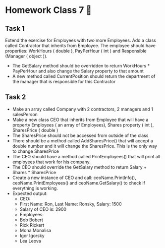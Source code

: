 # Homework Class 7 📒

## Task 1
Extend the exercise for Employees with two more Employees. Add a class called Contractor that inherits from Employee. The employee should have properties: WorkHours ( double ), PayPerHour ( int ) and Responsible (Manager ( object )).
* The GetSalary method should be overridden to return WorkHours * PayPerHour and also change the Salary property to that amount 
* A new method called CurrentPosition should return the department of the manager that is responsible for this Contractor

## Task 2
* Make an array called Company with 2 contractors, 2 managers and 1 salesPerson
* Make a new class CEO that inherits from Employee that will have a property Employees ( an array of Employees), Shares property ( int ), SharesPrice ( double )
* The SharesPrice  should not be accessed from outside of the class
* There should be a method called AddSharesPrice() that will accept a double number and it will change the SharesPrice. This is the only way to change SharesPrice
* The CEO should have a method called PrintEmployees() that will print all employees that work for his company. 
* The CEO should override the GetSalary method to return Salary + Shares * SharesPrice
* Create a new instance of CEO and call: ceoName.PrintInfo(), ceoName.PrintEmployees() and ceoName.GetSalary() to check if everything is working. 
* Expected output: 
  * CEO:
  * First Name: Ron, Last Name: Ronsky, Salary: 1500
  * Salary of CEO is: 2900
  * Employees:
  * Bob Bobert
  * Rick Rickert
  * Mona Monalisa
  * Igor Igorsky
  * Lea Leova
